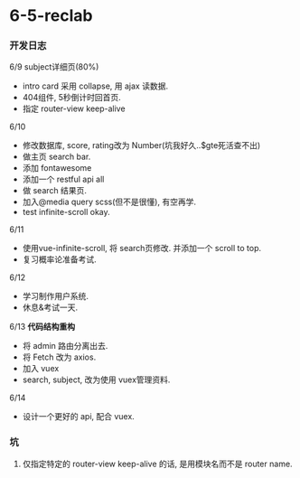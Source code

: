 # 6-5-reclab

### 开发日志

6/9 subject详细页(80%)
- intro card 采用 collapse, 用 ajax 读数据.
- 404组件, 5秒倒计时回首页.
- 指定 router-view keep-alive

6/10
- 修改数据库, score, rating改为 Number(坑我好久..$gte死活查不出)
- 做主页 search bar.
- 添加 fontawesome
- 添加一个 restful api all
- 做 search 结果页.
- 加入@media query scss(但不是很懂), 有空再学.
- test infinite-scroll okay.

6/11
- 使用vue-infinite-scroll, 将 search页修改. 并添加一个 scroll to top.
- 复习概率论准备考试.

6/12
- 学习制作用户系统.
- 休息&考试一天.

6/13 **代码结构重构**
- 将 admin 路由分离出去.
- 将 Fetch 改为 axios.
- 加入 vuex
- search, subject, 改为使用 vuex管理资料.

6/14 
- 设计一个更好的 api, 配合 vuex.

### 坑

1. 仅指定特定的 router-view keep-alive 的话, 是用模块名而不是 router name.